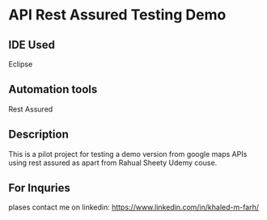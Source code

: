 # API Rest Assured Testing Demo

## IDE Used
Eclipse 

## Automation tools 
Rest Assured 

## Description 
This is a pilot project for testing a demo version from google maps APIs using rest assured as apart from Rahual Sheety Udemy couse.

## For Inquries
plases contact me on linkedin:
https://www.linkedin.com/in/khaled-m-farh/

